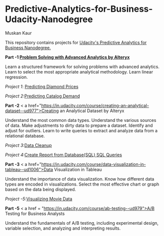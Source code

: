 # Predictive-Analytics-for-Business-Udacity-Nanodegree
Muskan Kaur

This repository contains projects for <a href="https://in.udacity.com/course/predictive-analytics-for-business-nanodegree--nd008">Udacity's Predictive Analytics for Business Nanodegree.</a>
     

**Part -1 <a href="https://in.udacity.com/course/problem-solving-with-advanced-analytics--ud976">Problem Solving with Advanced Analytics
by Alteryx</a>**

Learn a structured framework for solving problems with advanced analytics. Learn to select the most appropriate analytical methodology. Learn linear regression.

*Project 1*: <a href = "https://github.com/muskansethi99/Predictive-Analytics-for-Business-Udacity-Nanodegree/blob/master/1-Problem%20Solving%20with%20Advanced%20Analytics%20by%20Alteryx/0-Predicting%20Diamond%20Price.pdf">Predicting Diamond Prices</a>

*Project 2*:<a href= "https://github.com/muskansethi99/Predictive-Analytics-for-Business-Udacity-Nanodegree/blob/master/1-Problem%20Solving%20with%20Advanced%20Analytics%20by%20Alteryx/Predicting%20Catalog%20Demand.pdf">Predicting Catalog Demand</a>


**Part -2** < a href="https://in.udacity.com/course/creating-an-analytical-dataset--ud977">Creating an Analytical Dataset
by Alteryx</a>

Understand the most common data types. Understand the various sources of data. Make adjustments to dirty data to prepare a dataset. Identify and adjust for outliers. Learn to write queries to extract and analyze data from a relational database.

*Project 3*:<a href="https://github.com/muskansethi99/Predictive-Analytics-for-Business-Udacity-Nanodegree/blob/master/2-Creating%20an%20Analytical%20Dataset/Project%20-%20data%20cleanup.pdf" >Data Cleanup</a>

*Project 4*:<a href ="https://github.com/muskansethi99/Predictive-Analytics-for-Business-Udacity-Nanodegree/blob/master/2-Creating%20an%20Analytical%20Dataset/2.2%20Reports%20From%20DB.pdf">Create Report from Database(SQL)
       <a href="https://github.com/muskansethi99/Predictive-Analytics-for-Business-Udacity-Nanodegree/blob/master/2-Creating%20an%20Analytical%20Dataset/2.2%20SQL_Queries.txt"> SQL Queries</a>
     
     
**Part -3** < a href="https://in.udacity.com/course/data-visualization-in-tableau--ud1006">Data Visualization in Tableau</a>

Understand the importance of data visualization. Know how different data types are encoded in visualizations. Select the most effective chart or graph based on the data being displayed.

*Project -5*:<a href="https://github.com/muskansethi99/Predictive-Analytics-for-Business-Udacity-Nanodegree/blob/master/3-%20Data%20Visualization/3.1%20Project%20data%20visualization.pdf">Visualizing Movie Data</a>


**Part -5** < a href = "https://in.udacity.com/course/ab-testing--ud979">A/B Testing for Business Analysts</a>

Understand the fundamentals of A/B testing, including experimental design, variable selection, and analyzing and interpreting results.
